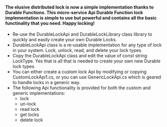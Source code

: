 #### The elusive distributed lock is now a simple implementation thanks to Durable Functions. This micro-service Api Durable Function lock implementation is simple to use but powerful and contains all the basic functinality that you need. Happy locking!

- Re-use the DurableLockApi and DurableLockLibrary class library to quickly and easily create your own Durable Locks.
- DurableLockApi class is a re-usable implementation for any type of lock in your system. Lock, unlock, read, and delete your lock types.
- Copy the DurableLockApi class and edit the value of const string LockType. Yes that is all that is needed to create your own new Durable lock types.
- You can either create a custom lock Api by modifying or copying CustomLockApi1.cs, or you can use GenericLockApi.cs which is geared to handle locks in a generic way.
- The following Api functionality is provided for both the custom and generic implementations:
  * lock
  * un-lock
  * read lock
  * get locks
  * delete lock
